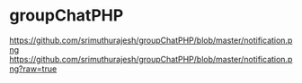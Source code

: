 # groupChatPHP
https://github.com/srimuthurajesh/groupChatPHP/blob/master/notification.png
https://github.com/srimuthurajesh/groupChatPHP/blob/master/notification.png?raw=true
